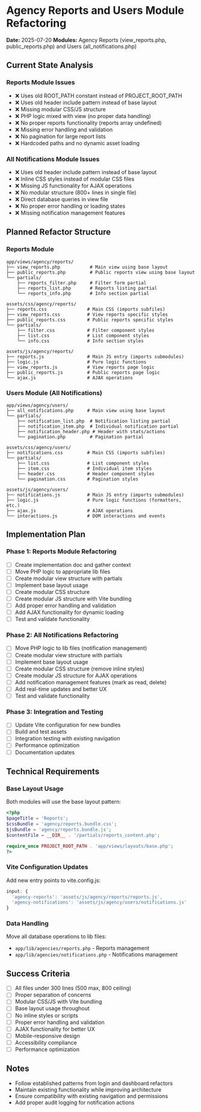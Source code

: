 # Agency Reports and Users Module Refactoring

**Date:** 2025-07-20
**Modules:** Agency Reports (view_reports.php, public_reports.php) and Users (all_notifications.php)

## Current State Analysis

### Reports Module Issues
- ❌ Uses old ROOT_PATH constant instead of PROJECT_ROOT_PATH
- ❌ Uses old header include pattern instead of base layout
- ❌ Missing modular CSS/JS structure
- ❌ PHP logic mixed with view (no proper data handling)
- ❌ No proper reports functionality (reports array undefined)
- ❌ Missing error handling and validation
- ❌ No pagination for large report lists
- ❌ Hardcoded paths and no dynamic asset loading

### All Notifications Module Issues
- ❌ Uses old header include pattern instead of base layout
- ❌ Inline CSS styles instead of modular CSS files
- ❌ Missing JS functionality for AJAX operations
- ❌ No modular structure (800+ lines in single file)
- ❌ Direct database queries in view file
- ❌ No proper error handling or loading states
- ❌ Missing notification management features

## Planned Refactor Structure

### Reports Module
```
app/views/agency/reports/
├── view_reports.php           # Main view using base layout
├── public_reports.php         # Public reports view using base layout
└── partials/
    ├── reports_filter.php     # Filter form partial
    ├── reports_list.php       # Reports listing partial
    └── reports_info.php       # Info section partial

assets/css/agency/reports/
├── reports.css               # Main CSS (imports subfiles)
├── view_reports.css          # View reports specific styles
├── public_reports.css        # Public reports specific styles
└── partials/
    ├── filter.css            # Filter component styles
    ├── list.css              # List component styles
    └── info.css              # Info section styles

assets/js/agency/reports/
├── reports.js                # Main JS entry (imports submodules)
├── logic.js                  # Pure logic functions
├── view_reports.js           # View reports page logic
├── public_reports.js         # Public reports page logic
└── ajax.js                   # AJAX operations
```

### Users Module (All Notifications)
```
app/views/agency/users/
├── all_notifications.php     # Main view using base layout
└── partials/
    ├── notification_list.php  # Notification listing partial
    ├── notification_item.php  # Individual notification partial
    ├── notification_header.php # Header with stats/actions
    └── pagination.php         # Pagination partial

assets/css/agency/users/
├── notifications.css         # Main CSS (imports subfiles)
└── partials/
    ├── list.css              # List component styles
    ├── item.css              # Individual item styles
    ├── header.css            # Header component styles
    └── pagination.css        # Pagination styles

assets/js/agency/users/
├── notifications.js          # Main JS entry (imports submodules)
├── logic.js                  # Pure logic functions (formatters, etc.)
├── ajax.js                   # AJAX operations
└── interactions.js           # DOM interactions and events
```

## Implementation Plan

### Phase 1: Reports Module Refactoring
- [ ] Create implementation doc and gather context
- [ ] Move PHP logic to appropriate lib files
- [ ] Create modular view structure with partials
- [ ] Implement base layout usage
- [ ] Create modular CSS structure
- [ ] Create modular JS structure with Vite bundling
- [ ] Add proper error handling and validation
- [ ] Add AJAX functionality for dynamic loading
- [ ] Test and validate functionality

### Phase 2: All Notifications Refactoring
- [ ] Move PHP logic to lib files (notification management)
- [ ] Create modular view structure with partials
- [ ] Implement base layout usage
- [ ] Create modular CSS structure (remove inline styles)
- [ ] Create modular JS structure for AJAX operations
- [ ] Add notification management features (mark as read, delete)
- [ ] Add real-time updates and better UX
- [ ] Test and validate functionality

### Phase 3: Integration and Testing
- [ ] Update Vite configuration for new bundles
- [ ] Build and test assets
- [ ] Integration testing with existing navigation
- [ ] Performance optimization
- [ ] Documentation updates

## Technical Requirements

### Base Layout Usage
Both modules will use the base layout pattern:
```php
<?php
$pageTitle = 'Reports';
$cssBundle = 'agency/reports.bundle.css';
$jsBundle = 'agency/reports.bundle.js';
$contentFile = __DIR__ . '/partials/reports_content.php';

require_once PROJECT_ROOT_PATH . 'app/views/layouts/base.php';
?>
```

### Vite Configuration Updates
Add new entry points to vite.config.js:
```js
input: {
  'agency-reports': 'assets/js/agency/reports/reports.js',
  'agency-notifications': 'assets/js/agency/users/notifications.js'
}
```

### Data Handling
Move all database operations to lib files:
- `app/lib/agencies/reports.php` - Reports management
- `app/lib/agencies/notifications.php` - Notifications management

## Success Criteria
- [ ] All files under 300 lines (500 max, 800 ceiling)
- [ ] Proper separation of concerns
- [ ] Modular CSS/JS with Vite bundling
- [ ] Base layout usage throughout
- [ ] No inline styles or scripts
- [ ] Proper error handling and validation
- [ ] AJAX functionality for better UX
- [ ] Mobile-responsive design
- [ ] Accessibility compliance
- [ ] Performance optimization

## Notes
- Follow established patterns from login and dashboard refactors
- Maintain existing functionality while improving architecture
- Ensure compatibility with existing navigation and permissions
- Add proper audit logging for notification actions
